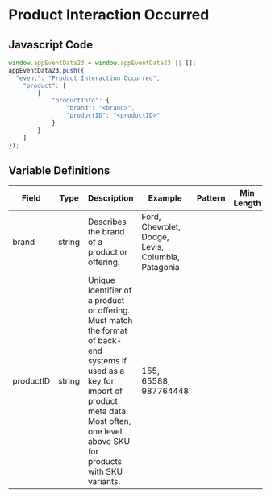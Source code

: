 # Product Interaction Occurred

### 

## Javascript Code
```js
window.appEventData23 = window.appEventData23 || [];
appEventData23.push({
  "event": "Product Interaction Occurred",
    "product": [
        {
            "productInfo": {
                "brand": "<brand>",
                "productID": "<productID>"
            }
        }
    ]
});
```

## Variable Definitions

|Field|Type|Description|Example|Pattern|Min Length|Max Length|Minimum|Maximum|Multiple Of|
| --- | --- | --- | --- | --- | --- | --- | --- | --- | --- |
|brand|string|Describes the brand of a product or offering.|Ford, Chevrolet, Dodge, Levis, Columbia, Patagonia|||||||
|productID|string|Unique Identifier of a product or offering.  Must match the format of back-end systems if used as a key for import of product meta data. Most often, one level above SKU for products with SKU variants. |155, 65588, 987764448|||||||
